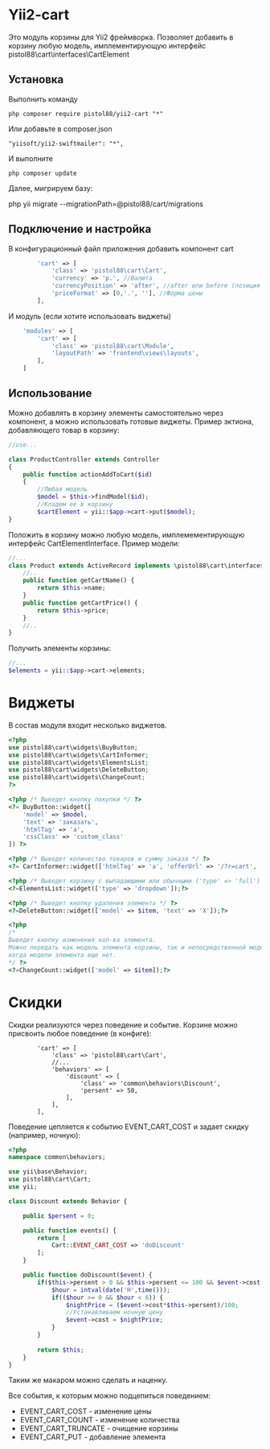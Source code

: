 Yii2-cart
==========
Это модуль корзины для Yii2 фреймворка. Позволяет добавить в корзину любую модель, имплементирующую интерфейс pistol88\cart\interfaces\CartElement

Установка
---------------------------------
Выполнить команду

```
php composer require pistol88/yii2-cart "*"
```

Или добавьте в composer.json

```
"yiisoft/yii2-swiftmailer": "*",
```

И выполните

```
php composer update
```

Далее, мигрируем базу:

php yii migrate --migrationPath=@pistol88/cart/migrations

Подключение и настройка
---------------------------------
В конфигурационный файл приложения добавить компонент cart
```php
        'cart' => [
            'class' => 'pistol88\cart\Cart',
            'currency' => 'р.', //Валюта
            'currencyPosition' => 'after', //after или before (позиция значка валюты относительно цены)
            'priceFormat' => [0,'.', ''], //Форма цены
        ],
```

И модуль (если хотите использовать виджеты)

```php
    'modules' => [
        'cart' => [
            'class' => 'pistol88\cart\Module',
            'layoutPath' => 'frontend\views\layouts',
        ],
    ]
```

Использование
---------------------------------
Можно добавлять в корзину элементы самостоятельно через компонент, а можно использовать готовые виджеты.
Пример эктиона, добавляющего товар в корзину:

```php
//use...

class ProductController extends Controller
{
    public function actionAddToCart($id)
    {
        //Любая модель
        $model = $this->findModel($id);
        //Кладем ее в корзину
        $cartElement = yii::$app->cart->put($model);
}
```

Положить в корзину можно любую модель, имплемементирующую интерфейс CartElementInterface. Пример модели:

```php
//...
class Product extends ActiveRecord implements \pistol88\cart\interfaces\CartElement {
    //..
    public function getCartName() {
        return $this->name;
    }
    public function getCartPrice() {
        return $this->price;
    }
    //..
}
```

Получить элементы корзины:
```php
//...
$elements = yii::$app->cart->elements;
```

Виджеты
==========
В состав модуля входит несколько виджетов.

```php
<?php
use pistol88\cart\widgets\BuyButton;
use pistol88\cart\widgets\CartInformer;
use pistol88\cart\widgets\ElementsList;
use pistol88\cart\widgets\DeleteButton;
use pistol88\cart\widgets\ChangeCount;
?>

<?php /* Выведет кнопку покупки */ ?>
<?= BuyButton::widget([
	'model' => $model,
	'text' => 'заказать',
	'htmlTag' => 'a',
	'cssClass' => 'custom_class'
]) ?>

<?php /* Выведет количество товаров и сумму заказа */ ?>
<?= CartInformer::widget(['htmlTag' => 'a', 'offerUrl' => '/?r=cart', 'text' => '{c} на {p}']); ?>

<?php /* Выведет корзину с выпадающими или обычными ('type' => 'full') элементами списком */ ?>
<?=ElementsList::widget(['type' => 'dropdown']);?>

<?php /* Выведет кнопку удаления элемента */ ?>
<?=DeleteButton::widget(['model' => $item, 'text' => 'X']);?>

<?php
/*
Выведет кнопку изменения кол-ва элемента.
Можно передать как модель элемента корзины, так и непосредственной модели продукта,
когда модели элемента еще нет.
*/ ?>
<?=ChangeCount::widget(['model' => $item]);?>
```

Скидки
==========
Скидки реализуются через поведение и событие. Корзине можно присвоить любое поведение (в конфиге):
```
        'cart' => [
            'class' => 'pistol88\cart\Cart',
            //...
            'behaviors' => [
                'discount' => [
                    'class' => 'common\behaviors\Discount',
                    'persent' => 50,
                ],
            ],
        ],
```

Поведение цепляется к событию EVENT_CART_COST и задает скидку (например, ночную):

```php
<?php
namespace common\behaviors;

use yii\base\Behavior;
use pistol88\cart\Cart;
use yii;

class Discount extends Behavior {

    public $persent = 0;

    public function events() {
        return [
            Cart::EVENT_CART_COST => 'doDiscount'
        ];
    }

    public function doDiscount($event) {
        if($this->persent > 0 && $this->persent <= 100 && $event->cost > 0) {
            $hour = intval(date('H',time()));
            if(($hour >= 0 && $hour < 6)) {
                $nightPrice = ($event->cost*$this->persent)/100;
                //Устанавливаем ночную цену
                $event->cost = $nightPrice;
            }
        }
        
        return $this;
    }
}

```

Таким же макаром можно сделать и наценку.

Все события, к которым можно подцепиться поведением:

 * EVENT_CART_COST - изменение цены
 * EVENT_CART_COUNT - изменение количества
 * EVENT_CART_TRUNCATE - очищение корзины
 * EVENT_CART_PUT - добавление элемента